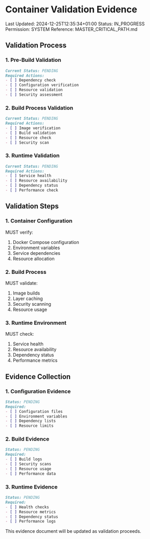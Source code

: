 # Container Validation Evidence
Last Updated: 2024-12-25T12:35:34+01:00
Status: IN_PROGRESS
Permission: SYSTEM
Reference: MASTER_CRITICAL_PATH.md

## Validation Process

### 1. Pre-Build Validation
```markdown
Current Status: PENDING
Required Actions:
- [ ] Dependency check
- [ ] Configuration verification
- [ ] Resource validation
- [ ] Security assessment
```

### 2. Build Process Validation
```markdown
Current Status: PENDING
Required Actions:
- [ ] Image verification
- [ ] Build validation
- [ ] Resource check
- [ ] Security scan
```

### 3. Runtime Validation
```markdown
Current Status: PENDING
Required Actions:
- [ ] Service health
- [ ] Resource availability
- [ ] Dependency status
- [ ] Performance check
```

## Validation Steps

### 1. Container Configuration
MUST verify:
1. Docker Compose configuration
2. Environment variables
3. Service dependencies
4. Resource allocation

### 2. Build Process
MUST validate:
1. Image builds
2. Layer caching
3. Security scanning
4. Resource usage

### 3. Runtime Environment
MUST check:
1. Service health
2. Resource availability
3. Dependency status
4. Performance metrics

## Evidence Collection

### 1. Configuration Evidence
```markdown
Status: PENDING
Required:
- [ ] Configuration files
- [ ] Environment variables
- [ ] Dependency lists
- [ ] Resource limits
```

### 2. Build Evidence
```markdown
Status: PENDING
Required:
- [ ] Build logs
- [ ] Security scans
- [ ] Resource usage
- [ ] Performance data
```

### 3. Runtime Evidence
```markdown
Status: PENDING
Required:
- [ ] Health checks
- [ ] Resource metrics
- [ ] Dependency status
- [ ] Performance logs
```

This evidence document will be updated as validation proceeds.
